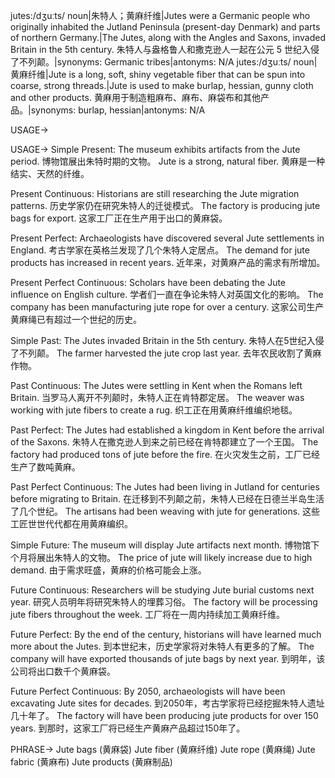 jutes:/dʒuːts/
noun|朱特人；黄麻纤维|Jutes were a Germanic people who originally inhabited the Jutland Peninsula (present-day Denmark) and parts of northern Germany.|The Jutes, along with the Angles and Saxons, invaded Britain in the 5th century. 朱特人与盎格鲁人和撒克逊人一起在公元 5 世纪入侵了不列颠。|synonyms:  Germanic tribes|antonyms: N/A
jutes:/dʒuːts/
noun|黄麻纤维|Jute is a long, soft, shiny vegetable fiber that can be spun into coarse, strong threads.|Jute is used to make burlap, hessian, gunny cloth and other products. 黄麻用于制造粗麻布、麻布、麻袋布和其他产品。|synonyms: burlap, hessian|antonyms: N/A


USAGE->

USAGE->
Simple Present:
The museum exhibits artifacts from the Jute period.  博物馆展出朱特时期的文物。
Jute is a strong, natural fiber. 黄麻是一种结实、天然的纤维。

Present Continuous:
Historians are still researching the Jute migration patterns.  历史学家仍在研究朱特人的迁徙模式。
The factory is producing jute bags for export. 这家工厂正在生产用于出口的黄麻袋。

Present Perfect:
Archaeologists have discovered several Jute settlements in England.  考古学家在英格兰发现了几个朱特人定居点。
The demand for jute products has increased in recent years. 近年来，对黄麻产品的需求有所增加。

Present Perfect Continuous:
Scholars have been debating the Jute influence on English culture.  学者们一直在争论朱特人对英国文化的影响。
The company has been manufacturing jute rope for over a century.  这家公司生产黄麻绳已有超过一个世纪的历史。

Simple Past:
The Jutes invaded Britain in the 5th century.  朱特人在5世纪入侵了不列颠。
The farmer harvested the jute crop last year. 去年农民收割了黄麻作物。

Past Continuous:
The Jutes were settling in Kent when the Romans left Britain.  当罗马人离开不列颠时，朱特人正在肯特郡定居。
The weaver was working with jute fibers to create a rug.  织工正在用黄麻纤维编织地毯。

Past Perfect:
The Jutes had established a kingdom in Kent before the arrival of the Saxons. 朱特人在撒克逊人到来之前已经在肯特郡建立了一个王国。
The factory had produced tons of jute before the fire.  在火灾发生之前，工厂已经生产了数吨黄麻。

Past Perfect Continuous:
The Jutes had been living in Jutland for centuries before migrating to Britain.  在迁移到不列颠之前，朱特人已经在日德兰半岛生活了几个世纪。
The artisans had been weaving with jute for generations.  这些工匠世世代代都在用黄麻编织。

Simple Future:
The museum will display Jute artifacts next month. 博物馆下个月将展出朱特人的文物。
The price of jute will likely increase due to high demand.  由于需求旺盛，黄麻的价格可能会上涨。

Future Continuous:
Researchers will be studying Jute burial customs next year.  研究人员明年将研究朱特人的埋葬习俗。
The factory will be processing jute fibers throughout the week.  工厂将在一周内持续加工黄麻纤维。

Future Perfect:
By the end of the century, historians will have learned much more about the Jutes.  到本世纪末，历史学家将对朱特人有更多的了解。
The company will have exported thousands of jute bags by next year.  到明年，该公司将出口数千个黄麻袋。


Future Perfect Continuous:
By 2050, archaeologists will have been excavating Jute sites for decades. 到2050年，考古学家将已经挖掘朱特人遗址几十年了。
The factory will have been producing jute products for over 150 years. 到那时，这家工厂将已经生产黄麻产品超过150年了。


PHRASE->
Jute bags (黄麻袋)
Jute fiber (黄麻纤维)
Jute rope (黄麻绳)
Jute fabric (黄麻布)
Jute products (黄麻制品)
